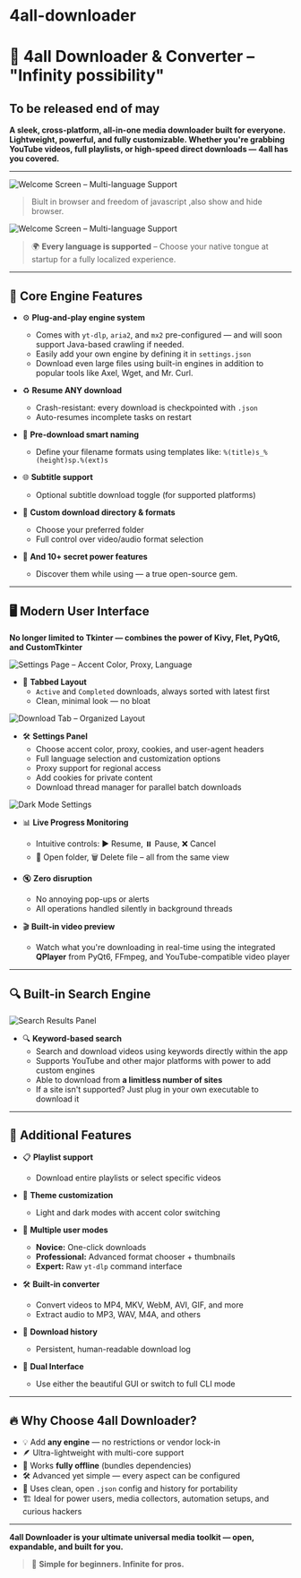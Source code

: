 # 4all-downloader  
# 🚀 4all Downloader & Converter – "Infinity possibility"
## To be released end of may

**A sleek, cross-platform, all-in-one media downloader built for everyone. Lightweight, powerful, and fully customizable. Whether you're grabbing YouTube videos, full playlists, or high-speed direct downloads — 4all has you covered.**

---
![Welcome Screen – Multi-language Support](./images/4all-browser.PNG) 
> Biult in browser and freedom of javascript ,also show and hide browser.

![Welcome Screen – Multi-language Support](./images/4all-welcome.PNG)  
> 🌍 **Every language is supported** – Choose your native tongue at startup for a fully localized experience.

---

## 🧠 Core Engine Features

- ⚙️ **Plug-and-play engine system**
  - Comes with `yt-dlp`, `aria2`, and `mx2` pre-configured — and will soon support Java-based crawling if needed.
  - Easily add your own engine by defining it in `settings.json`
  - Download even large files using built-in engines in addition to popular tools like Axel, Wget, and Mr. Curl.

- ♻️ **Resume ANY download**
  - Crash-resistant: every download is checkpointed with `.json`
  - Auto-resumes incomplete tasks on restart

- 🎯 **Pre-download smart naming**
  - Define your filename formats using templates like: `%(title)s_%(height)sp.%(ext)s`

- 🌐 **Subtitle support**
  - Optional subtitle download toggle (for supported platforms)

- 📂 **Custom download directory & formats**
  - Choose your preferred folder
  - Full control over video/audio format selection

- 🔐 **And 10+ secret power features**
  - Discover them while using — a true open-source gem.

---

## 🖥️ Modern User Interface  
**No longer limited to Tkinter — combines the power of Kivy, Flet, PyQt6, and CustomTkinter**

![Settings Page – Accent Color, Proxy, Language](./images/4all-67.PNG)

- 🧩 **Tabbed Layout**
  - `Active` and `Completed` downloads, always sorted with latest first
  - Clean, minimal look — no bloat

![Download Tab – Organized Layout](./images/download_tab.PNG)

- 🛠️ **Settings Panel**
  - Choose accent color, proxy, cookies, and user-agent headers
  - Full language selection and customization options
  - Proxy support for regional access
  - Add cookies for private content
  - Download thread manager for parallel batch downloads

![Dark Mode Settings](./images/darkmode.PNG)

- 📊 **Live Progress Monitoring**
  - Intuitive controls: ▶️ Resume, ⏸️ Pause, ❌ Cancel
  - 📂 Open folder, 🗑️ Delete file – all from the same view

- 🔇 **Zero disruption**
  - No annoying pop-ups or alerts
  - All operations handled silently in background threads

- 🎬 **Built-in video preview**
  - Watch what you're downloading in real-time using the integrated **QPlayer** from PyQt6, FFmpeg, and YouTube-compatible video player

---

## 🔍 Built-in Search Engine

![Search Results Panel](./images/4all-3.PNG)

- 🔍 **Keyword-based search**
  - Search and download videos using keywords directly within the app
  - Supports YouTube and other major platforms with power to add custom engines
  - Able to download from **a limitless number of sites**
  - If a site isn't supported? Just plug in your own executable to download it

---

## 🌟 Additional Features

- 📋 **Playlist support**
  - Download entire playlists or select specific videos

- 🎨 **Theme customization**
  - Light and dark modes with accent color switching

- 🧰 **Multiple user modes**
  - **Novice:** One-click downloads
  - **Professional:** Advanced format chooser + thumbnails
  - **Expert:** Raw `yt-dlp` command interface

- 🛠️ **Built-in converter**
  - Convert videos to MP4, MKV, WebM, AVI, GIF, and more
  - Extract audio to MP3, WAV, M4A, and others

- 📜 **Download history**
  - Persistent, human-readable download log

- 🧩 **Dual Interface**
  - Use either the beautiful GUI or switch to full CLI mode

---

## 🔥 Why Choose 4all Downloader?

- 💡 Add **any engine** — no restrictions or vendor lock-in
- 🪶 Ultra-lightweight with multi-core support
- 🧱 Works **fully offline** (bundles dependencies)
- 🛠️ Advanced yet simple — every aspect can be configured
- 🧼 Uses clean, open `.json` config and history for portability
- 🏗️ Ideal for power users, media collectors, automation setups, and curious hackers

---

**4all Downloader is your ultimate universal media toolkit — open, expandable, and built for you.**

> 🍥 **Simple for beginners. Infinite for pros.**
